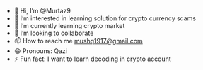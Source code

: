 - 👋 Hi, I’m @Murtaz9
- 👀 I’m interested in learning solution for crypto currency scams
- 🌱 I’m currently learning crypto market 
- 💞️ I’m looking to collaborate
- 📫 How to reach me mushq1917@gmail.com
- 😄 Pronouns: Qazi
- ⚡ Fun fact: I want to learn decoding in crypto account 

<!---
Murtaz9/Murtaz9 is a ✨ special ✨ repository because its `README.md` (this file) appears on your GitHub profile.
You can click the Preview link to take a look at your changes.
--->
